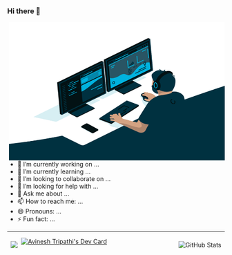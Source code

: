 ### Hi there 👋

<!--
**AvineshTripathi/AvineshTripathi** is a ✨ _special_ ✨ repository because its `README.md` (this file) appears on your GitHub profile.

Here are some ideas to get you started:

- 🔭 I’m currently working on ...
- 🌱 I’m currently learning ...
- 👯 I’m looking to collaborate on ...
- 🤔 I’m looking for help with ...
- 💬 Ask me about ...
- 📫 How to reach me: ...
- 😄 Pronouns: ...
- ⚡ Fun fact: ...
-->
<img align="right" alt="GIF" src="https://github.com/AvineshTripathi/AvineshTripathi/blob/main/code.gif?raw=true" width="500" height="320" />
<br></br>

- 🔭 I’m currently working on ...
- 🌱 I’m currently learning ...
- 👯 I’m looking to collaborate on ...
- 🤔 I’m looking for help with ...
- 💬 Ask me about ...
- 📫 How to reach me: ...
- 😄 Pronouns: ...
- ⚡ Fun fact: ...
<hr></hr>
<a href="https://github.com/AvineshTripathi">
   <img align="left" style="margin:0.5rem" src="https://github-readme-stats.vercel.app/api/top-langs/?username=AvineshTripathi&hide=html,css&title_color=ffffff&text_color=c9cacc&icon_color=4AB197&bg_color=1A2B34" />
</a>
<a href="https://github.com/AvineshTripathi" >
  <img align="right" style="margin:0.5rem" src="https://github-readme-stats.vercel.app/api?username=AvineshTripathi&show_icons=true&line_height=27&count_private=true&title_color=ffffff&text_color=c9cacc&icon_color=4AB097&bg_color=1A2B34" alt="GitHub Stats" />
</a>


<a href="https://app.daily.dev/AvineshTripathi"><img src="https://api.daily.dev/devcards/cb971958d1594bd9bebe9f4540ba1b97.png?r=ldz" width="400" alt="Avinesh Tripathi's Dev Card"/></a>

